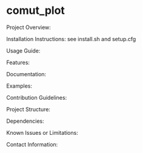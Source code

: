 # comut_plot

Project Overview:

Installation Instructions: see install.sh and setup.cfg

Usage Guide:

Features:

Documentation:

Examples:

Contribution Guidelines:

Project Structure:

Dependencies:

Known Issues or Limitations:

Contact Information: